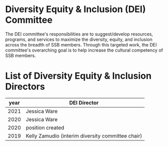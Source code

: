Diversity Equity & Inclusion (DEI) Committee
============================================

The DEI committee's responsibilities are to suggest/develop resources,
programs, and services to maximize the diversity, equity, and inclusion
across the breadth of SSB members.
Through this targeted work, the DEI committee's overarching goal is to
help increase the cultural competency of SSB members.

List of Diversity Equity & Inclusion Directors
===================================

year | DEI Director
-----|-----
2021 | Jessica Ware
2020 | Jessica Ware
2020 | position created
2019 | Kelly Zamudio (interim diversity committee chair)
